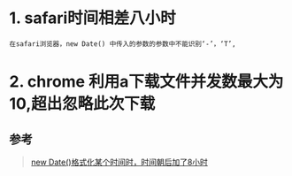 # 1. safari时间相差八小时  
    在safari浏览器，new Date() 中传入的参数的参数中不能识别‘-’，‘T’,
# 2. chrome 利用a下载文件并发数最大为10,超出忽略此次下载    
## 参考
>   [new Date()格式化某个时间时，时间朝后加了8小时](https://segmentfault.com/q/1010000011647064)  